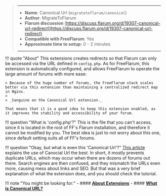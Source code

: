 > ---
> - **Name**: Canonical Url (`migratetoflarum/canonical`)
> - **Author**: MigrateToFlarum
> - **Flarum discussion** [https://discuss.flarum.org/d/19307-canonical-url-redirect](https://discuss.flarum.org/d/19307-canonical-url-redirect)
> - **Compatible with FreeFlarum**: Yes
> - **Approximate time to setup:** 0 - 2 minutes
>
> ---

!!! quote "About"
    This extensions creates redirects so that Flarum can only be accessed via the URL defined in `config.php`.
    As for FreeFlarum, this extension is automatically configured, and allows FreeFlarum to operate the large amount of forums with more ease:
    
    > Because of the huge number of forums, the FreeFlarum stack scales better via this extension than maintaining a centralized redirect map in Nginx.
    >
    > _Sanguine on the Canonical Url extension._
    
    That means that it is a good idea to keep this extension enabled, as it improves the stability and accessibility of your forum.
    
!!! question "What is 'config.php'?"
    This is the file that you can't access, since it is located in the root of FF's Flarum installation, and therefore it cannot be modified by you.
    The best idea is just to not worry about this one, since default setting suits all of FF's forums.
    
!!! question "Okay, but what is even this 'Canonical Url'?"
    [This article](https://yoast.com/what-is-a-canonical-url/) explains the use of Canocial Url the best. In short, it mostly prevents duplicate URLs, which may occur when there are dozens of forums out there.
    Search engines are then confused, and they mismatch the URLs even more, causing mess about links and SEO. But that was a very brief explanation of what the extension does, and you should check the tutorial.

!!! note "You might be looking for:"
    - #### **[About Extensions](/docs/how-to/extensions/about-extensions/)**
    - #### **[What is Canonical URL?](https://yoast.com/what-is-a-canonical-url/)**
